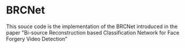 # BRCNet

This souce code is the implementation of the BRCNet introduced in the paper "Bi-source Reconstruction based Classification Network for Face Forgery Video Detection"

